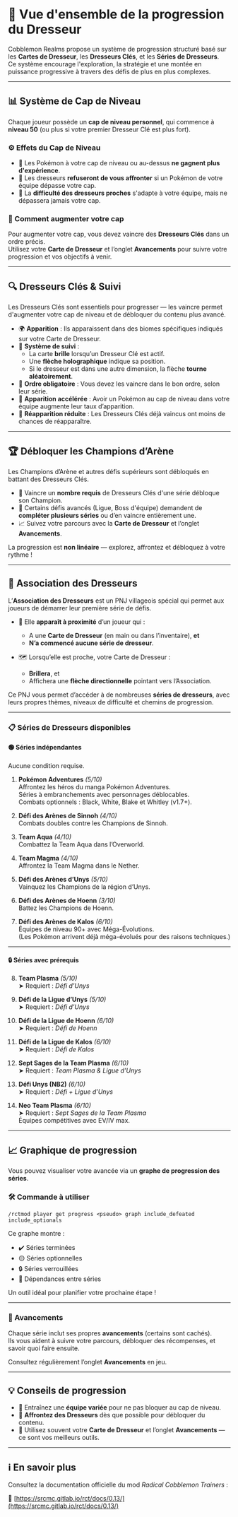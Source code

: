# 🧗 Vue d'ensemble de la progression du Dresseur

Cobblemon Realms propose un système de progression structuré basé sur les **Cartes de Dresseur**, les **Dresseurs Clés**, et les **Séries de Dresseurs**.  
Ce système encourage l'exploration, la stratégie et une montée en puissance progressive à travers des défis de plus en plus complexes.

---

## 📊 Système de Cap de Niveau

Chaque joueur possède un **cap de niveau personnel**, qui commence à **niveau 50** (ou plus si votre premier Dresseur Clé est plus fort).

### ⚙️ Effets du Cap de Niveau

- 🛑 Les Pokémon à votre cap de niveau ou au-dessus **ne gagnent plus d'expérience**.
- 🚫 Les dresseurs **refuseront de vous affronter** si un Pokémon de votre équipe dépasse votre cap.
- 🎯 La **difficulté des dresseurs proches** s'adapte à votre équipe, mais ne dépassera jamais votre cap.

### 🧭 Comment augmenter votre cap

Pour augmenter votre cap, vous devez vaincre des **Dresseurs Clés** dans un ordre précis.  
Utilisez votre **Carte de Dresseur** et l’onglet **Avancements** pour suivre votre progression et vos objectifs à venir.

---

## 🔍 Dresseurs Clés & Suivi

Les Dresseurs Clés sont essentiels pour progresser — les vaincre permet d'augmenter votre cap de niveau et de débloquer du contenu plus avancé.

- 🌍 **Apparition** : Ils apparaissent dans des biomes spécifiques indiqués sur votre Carte de Dresseur.
- 🧭 **Système de suivi** :
  - La carte **brille** lorsqu’un Dresseur Clé est actif.
  - Une **flèche holographique** indique sa position.
  - Si le dresseur est dans une autre dimension, la flèche **tourne aléatoirement**.
- 🔄 **Ordre obligatoire** : Vous devez les vaincre dans le bon ordre, selon leur série.
- 🎯 **Apparition accélérée** : Avoir un Pokémon au cap de niveau dans votre équipe augmente leur taux d’apparition.
- 🧠 **Réapparition réduite** : Les Dresseurs Clés déjà vaincus ont moins de chances de réapparaître.

---

## 🏆 Débloquer les Champions d’Arène

Les Champions d’Arène et autres défis supérieurs sont débloqués en battant des Dresseurs Clés.

- 🥇 Vaincre un **nombre requis** de Dresseurs Clés d'une série débloque son Champion.
- 🧩 Certains défis avancés (Ligue, Boss d'équipe) demandent de **compléter plusieurs séries** ou d’en vaincre entièrement une.
- 📈 Suivez votre parcours avec la **Carte de Dresseur** et l’onglet **Avancements**.

La progression est **non linéaire** — explorez, affrontez et débloquez à votre rythme !

---

## 🤝 Association des Dresseurs

L’**Association des Dresseurs** est un PNJ villageois spécial qui permet aux joueurs de démarrer leur première série de défis.

- 🧭 Elle **apparaît à proximité** d’un joueur qui :
  - A une **Carte de Dresseur** (en main ou dans l’inventaire), **et**
  - **N’a commencé aucune série de dresseur**.

- 🗺️ Lorsqu’elle est proche, votre Carte de Dresseur :
  - **Brillera**, et  
  - Affichera une **flèche directionnelle** pointant vers l’Association.

Ce PNJ vous permet d’accéder à de nombreuses **séries de dresseurs**, avec leurs propres thèmes, niveaux de difficulté et chemins de progression.

---

### 📋 Séries de Dresseurs disponibles

#### 🟢 Séries indépendantes

Aucune condition requise.

1. **Pokémon Adventures** *(5/10)*  
   Affrontez les héros du manga Pokémon Adventures.  
   Séries à embranchements avec personnages déblocables.  
   Combats optionnels : Black, White, Blake et Whitley (v1.7+).

2. **Défi des Arènes de Sinnoh** *(4/10)*  
   Combats doubles contre les Champions de Sinnoh.

3. **Team Aqua** *(4/10)*  
   Combattez la Team Aqua dans l’Overworld.

4. **Team Magma** *(4/10)*  
   Affrontez la Team Magma dans le Nether.

5. **Défi des Arènes d’Unys** *(5/10)*  
   Vainquez les Champions de la région d’Unys.

6. **Défi des Arènes de Hoenn** *(3/10)*  
   Battez les Champions de Hoenn.

7. **Défi des Arènes de Kalos** *(6/10)*  
   Équipes de niveau 90+ avec Méga-Évolutions.  
   (Les Pokémon arrivent déjà méga-évolués pour des raisons techniques.)

---

#### 🔒 Séries avec prérequis

8. **Team Plasma** *(5/10)*  
   ➤ Requiert : *Défi d’Unys*

9. **Défi de la Ligue d’Unys** *(5/10)*  
   ➤ Requiert : *Défi d’Unys*

10. **Défi de la Ligue de Hoenn** *(6/10)*  
    ➤ Requiert : *Défi de Hoenn*

11. **Défi de la Ligue de Kalos** *(6/10)*  
    ➤ Requiert : *Défi de Kalos*

12. **Sept Sages de la Team Plasma** *(6/10)*  
    ➤ Requiert : *Team Plasma & Ligue d’Unys*

13. **Défi Unys (NB2)** *(6/10)*  
    ➤ Requiert : *Défi + Ligue d’Unys*

14. **Neo Team Plasma** *(6/10)*  
    ➤ Requiert : *Sept Sages de la Team Plasma*  
    Équipes compétitives avec EV/IV max.

---

## 📈 Graphique de progression

Vous pouvez visualiser votre avancée via un **graphe de progression des séries**.

### 🛠️ Commande à utiliser

`/rctmod player get progress <pseudo> graph include_defeated include_optionals`


Ce graphe montre :
- ✔️ Séries terminées
- 🟡 Séries optionnelles
- 🔒 Séries verrouillées
- 🔁 Dépendances entre séries

Un outil idéal pour planifier votre prochaine étape !

---

### 🎯 Avancements

Chaque série inclut ses propres **avancements** (certains sont cachés).  
Ils vous aident à suivre votre parcours, débloquer des récompenses, et savoir quoi faire ensuite.

Consultez régulièrement l’onglet **Avancements** en jeu.

---

## 💡 Conseils de progression

- 🧠 Entraînez une **équipe variée** pour ne pas bloquer au cap de niveau.  
- 🎯 **Affrontez des Dresseurs** dès que possible pour débloquer du contenu.  
- 📖 Utilisez souvent votre **Carte de Dresseur** et l’onglet **Avancements** — ce sont vos meilleurs outils.

---

## ℹ️ En savoir plus

Consultez la documentation officielle du mod *Radical Cobblemon Trainers* :

🔗 [https://srcmc.gitlab.io/rct/docs/0.13/](https://srcmc.gitlab.io/rct/docs/0.13/)
